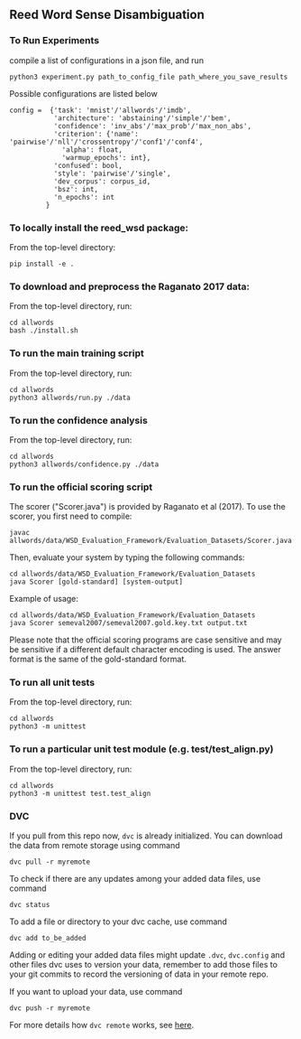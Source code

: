 Reed Word Sense Disambiguation
------------------------------

### To Run Experiments
compile a list of configurations in a json file, and run
    
    python3 experiment.py path_to_config_file path_where_you_save_results

Possible configurations are listed below

    config =  {'task': 'mnist'/'allwords'/'imdb',
               'architecture': 'abstaining'/'simple'/'bem',
               'confidence': 'inv_abs'/'max_prob'/'max_non_abs',
               'criterion': {'name': 'pairwise'/'nll'/'crossentropy'/'conf1'/'conf4',
			     'alpha': float,
			     'warmup_epochs': int},
               'confused': bool,
               'style': 'pairwise'/'single',
               'dev_corpus': corpus_id,
               'bsz': int,
               'n_epochs': int
             }

### To locally install the reed_wsd package:

From the top-level directory:

    pip install -e .

### To download and preprocess the Raganato 2017 data:

From the top-level directory, run:

    cd allwords
    bash ./install.sh

### To run the main training script

From the top-level directory, run:

    cd allwords
    python3 allwords/run.py ./data

### To run the confidence analysis

From the top-level directory, run:
	
    cd allwords
    python3 allwords/confidence.py ./data    

### To run the official scoring script

The scorer ("Scorer.java") is provided by Raganato et al (2017).
To use the scorer, you first need to compile:

	javac allwords/data/WSD_Evaluation_Framework/Evaluation_Datasets/Scorer.java

Then, evaluate your system by typing the following commands: 

    cd allwords/data/WSD_Evaluation_Framework/Evaluation_Datasets
    java Scorer [gold-standard] [system-output]

Example of usage:

	cd allwords/data/WSD_Evaluation_Framework/Evaluation_Datasets
	java Scorer semeval2007/semeval2007.gold.key.txt output.txt

Please note that the official scoring programs are case sensitive and may be
sensitive if a different default character encoding is used.  The answer
format is the same of the gold-standard format. 

### To run all unit tests

From the top-level directory, run: 
    
    cd allwords
    python3 -m unittest

### To run a particular unit test module (e.g. test/test_align.py)

From the top-level directory, run:

    cd allwords
    python3 -m unittest test.test_align
    
### DVC

If you pull from this repo now, `dvc` is already initialized.
You can download the data from remote storage using command

	dvc pull -r myremote

To check if there are any updates among your added data files, use command

	dvc status

To add a file or directory to your dvc cache, use command

	dvc add to_be_added

Adding or editing your added data files might update `.dvc`, `dvc.config` and other
files dvc uses to version your data, remember to add those files to your git commits
to record the versioning of data in your remote repo.

If you want to upload your data, use command

	dvc push -r myremote

For more details how `dvc remote` works, see [here](https://dvc.org/doc/command-reference/remote#remote).

    
